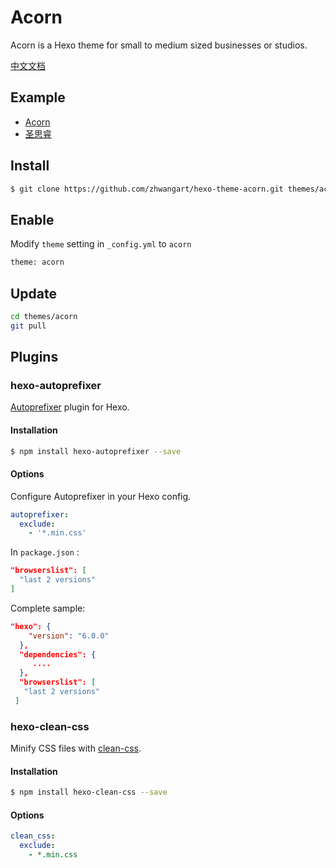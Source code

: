 # Acorn

Acorn is a Hexo theme for small to medium sized businesses or studios.

[中文文档](https://acorn.imaging.xin/docs/)

## Example

- [Acorn](https://acorn.imaging.xin/)
- [圣思睿](https://saintree.cn)

## Install

```bash
$ git clone https://github.com/zhwangart/hexo-theme-acorn.git themes/acorn
```

## Enable

Modify `theme` setting in `_config.yml` to `acorn`

```bash
theme: acorn
```

## Update

```bash
cd themes/acorn
git pull
```

## Plugins

### hexo-autoprefixer

[Autoprefixer](https://github.com/postcss/autoprefixer) plugin for Hexo.

#### Installation

```bash
$ npm install hexo-autoprefixer --save
```

#### Options

Configure Autoprefixer in your Hexo config.

```yml
autoprefixer:
  exclude:
    - '*.min.css'
```

In `package.json` :

```json
"browserslist": [
  "last 2 versions"
]
```

Complete sample: 

```json
"hexo": {
    "version": "6.0.0"
  },
  "dependencies": {
     ....
  },
  "browserslist": [
   "last 2 versions"
 ]
```

### hexo-clean-css

Minify CSS files with [clean-css](https://github.com/jakubpawlowicz/clean-css).

#### Installation

```bash
$ npm install hexo-clean-css --save
```

#### Options

```yml
clean_css:
  exclude: 
    - *.min.css
```
